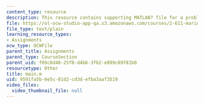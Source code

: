 ```yaml
---
content_type: resource
description: This resource contains supporting MATLAB? file for a problem set.
file: https://ol-ocw-studio-app-qa.s3.amazonaws.com/courses/2-611-marine-power-and-propulsion-fall-2006/9591fa5b6e5c81d2cd3defba3aaf3519_main.m
file_type: text/plain
learning_resource_types:
- Assignments
ocw_type: OCWFile
parent_title: Assignments
parent_type: CourseSection
parent_uid: f09c8d48-25f8-d4b6-3fb2-e899c89f81b0
resourcetype: Other
title: main.m
uid: 9591fa5b-6e5c-81d2-cd3d-efba3aaf3519
video_files:
  video_thumbnail_file: null
---
```

